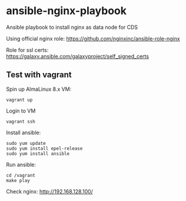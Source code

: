 # ansible-nginx-playbook
Ansible playbook to install nginx as data node for CDS


Using official nginx role:
https://github.com/nginxinc/ansible-role-nginx

Role for ssl certs:
https://galaxy.ansible.com/galaxyproject/self_signed_certs

## Test with vagrant

Spin up AlmaLinux 8.x VM:
```
vagrant up
```

Login to VM
```
vagrant ssh
```

Install ansible:
```
sudo yum update
sudo yum install epel-release
sudo yum install ansible
```

Run ansible:
```
cd /vagrant
make play
```

Check nginx:
http://192.168.128.100/


